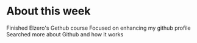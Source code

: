 # About this week 
Finished Elzero's Gethub course 
Focused on enhancing my github profile 
Searched more about Github and how it works
